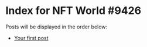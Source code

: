 # Index for NFT World #9426
Posts will be displayed in the order below:

- [Your first post](./001-first.md)

